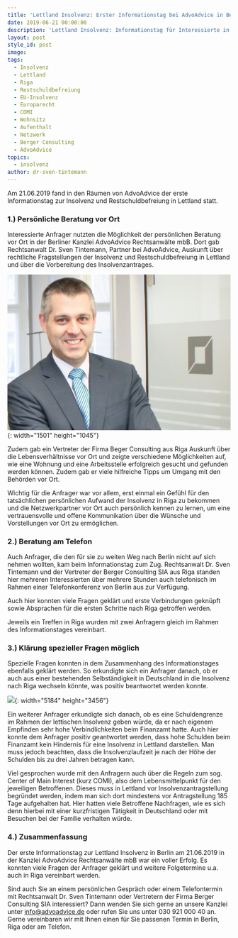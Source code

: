 ```yaml
---
title: 'Lettland Insolvenz: Erster Informationstag bei AdvoAdvice in Berlin'
date: 2019-06-21 00:00:00
description: 'Lettland Insolvenz: Informationstag für Interessierte in Berlin am 21.06.2016'
layout: post
style_id: post
image:
tags:
  - Insolvenz
  - Lettland
  - Riga
  - Restschuldbefreiung
  - EU-Insolvenz
  - Europarecht
  - COMI
  - Wohnsitz
  - Aufenthalt
  - Netzwerk
  - Berger Consulting
  - AdvoAdvice
topics:
  - insolvenz
author: dr-sven-tintemann
---
```


Am 21.06.2019 fand in den R&auml;umen von AdvoAdvice der erste Informationstag zur Insolvenz und Restschuldbefreiung in Lettland statt.

### 1\.) Persönliche Beratung vor Ort

Interessierte Anfrager nutzten die Möglichkeit der persönlichen Beratung vor Ort in der Berliner Kanzlei AdvoAdvice Rechtsanw&auml;lte mbB. Dort gab Rechtsanwalt Dr. Sven Tintemann, Partner bei AdvoAdvice, Auskunft &uuml;ber rechtliche Fragstellungen der Insolvenz und Restschuldbefreiung in Lettland und &uuml;ber die Vorbereitung des Insolvenzantrages.&nbsp;

![](/uploads/advoadvice-01-52-von-80-4.jpg){: width="1501" height="1045"}

Zudem gab ein Vertreter der Firma Beger Consulting aus Riga Auskunft &uuml;ber die Lebensverh&auml;ltnisse vor Ort und zeigte verschiedene Möglichkeiten auf, wie eine Wohnung und eine Arbeitsstelle erfolgreich gesucht und gefunden werden können. Zudem gab er viele hilfreiche Tipps um Umgang mit den Behörden vor Ort.

Wichtig f&uuml;r die Anfrager war vor allem, erst einmal ein Gef&uuml;hl f&uuml;r den tats&auml;chlichen persönlichen Aufwand der Insolvenz in Riga zu bekommen und die Netzwerkpartner vor Ort auch persönlich kennen zu lernen, um eine vertrauensvolle und offene Kommunikation &uuml;ber die W&uuml;nsche und Vorstellungen vor Ort zu ermöglichen.

### 2\.) Beratung am Telefon

Auch Anfrager, die den f&uuml;r sie zu weiten Weg nach Berlin nicht auf sich nehmen wollten, kam beim Informationstag zum Zug. Rechtsanwalt Dr. Sven Tintemann und der Vertreter der Berger Consulting SIA aus Riga standen hier mehreren Interessierten &uuml;ber mehrere Stunden auch telefonisch im Rahmen einer Telefonkonferenz von Berlin aus zur Verf&uuml;gung.

Auch hier konnten viele Fragen gekl&auml;rt und erste Verbindungen gekn&uuml;pft sowie Absprachen f&uuml;r die ersten Schritte nach Riga getroffen werden.

Jeweils ein Treffen in Riga wurden mit zwei Anfragern gleich im Rahmen des Informationstages vereinbart.

### 3\.) Kl&auml;rung spezieller Fragen möglich

Spezielle Fragen konnten in dem Zusammenhang des Informationstages ebenfalls gekl&auml;rt werden. So erkundigte sich ein Anfrager danach, ob er auch aus einer bestehenden Selbst&auml;ndigkeit in Deutschland in die Insolvenz nach Riga wechseln könnte, was positiv beantwortet werden konnte.

![](/uploads/advoadvice-01-59-von-80-2.jpg){: width="5184" height="3456"}

Ein weiterer Anfrager erkundigte sich danach, ob es eine Schuldengrenze im Rahmen der lettischen Insolvenz geben w&uuml;rde, da er nach eigenem Empfinden sehr hohe Verbindlichkeiten beim Finanzamt hatte. Auch hier konnte dem Anfrager positiv geantwortet werden, dass hohe Schulden beim Finanzamt kein Hindernis f&uuml;r eine Insolvenz in Lettland darstellen. Man muss jedoch beachten, dass die Insolvenzlaufzeit je nach der Höhe der Schulden bis zu drei Jahren betragen kann.

Viel gesprochen wurde mit den Anfragern auch &uuml;ber die Regeln zum sog. Center of Main Interest (kurz COMI), also dem Lebensmittelpunkt f&uuml;r den jeweiligen Betroffenen. Dieses muss in Lettland vor Insolvenzantragstellung begr&uuml;ndet werden, indem man sich dort mindestens vor Antragstellung 185 Tage aufgehalten hat. Hier hatten viele Betroffene Nachfragen, wie es sich denn hierbei mit einer kurzfristigen T&auml;tigkeit in Deutschland oder mit Besuchen bei der Familie verhalten w&uuml;rde.

### 4\.) Zusammenfassung

Der erste Informationstag zur Lettland Insolvenz in Berlin am 21.06.2019 in der Kanzlei AdvoAdvice Rechtsanw&auml;lte mbB war ein voller Erfolg. Es konnten viele Fragen der Anfrager gekl&auml;rt und weitere Folgetermine u.a. auch in Riga vereinbart werden.

Sind auch Sie an einem persönlichen Gespr&auml;ch oder einem Telefontermin mit Rechtsanwalt Dr. Sven Tintemann oder Vertretern der Firma Berger Consulting SIA interessiert? Dann wenden Sie sich gerne an unsere Kanzlei unter info@advoadvice.de oder rufen Sie uns unter 030 921 000 40 an. Gerne vereinbaren wir mit Ihnen einen f&uuml;r Sie passenen Termin in Berlin, Riga oder am Telefon.

&nbsp;